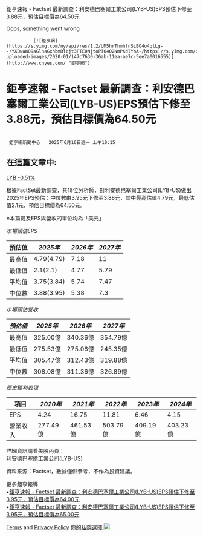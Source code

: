 




































































































鉅亨速報 - Factset 最新調查：利安德巴塞爾工業公司(LYB-US)EPS預估下修至3.88元，預估目標價為64.50元 

  

Oops, something went wrong

              [![鉅亨網](https://s.yimg.com/ny/api/res/1.2/UM5hrThmhlnSiBO4o4qlLg--/YXBwaWQ9aGlnaGxhbmRlcjt3PTE0NjtoPTQ4O2NmPXdlYnA-/https://s.yimg.com/os/creatr-uploaded-images/2020-01/147c7630-36ab-11ea-ae7c-5ee7a0016555)](http://www.cnyes.com/ "鉅亨網")   
# 鉅亨速報 - Factset 最新調查：利安德巴塞爾工業公司(LYB-US)EPS預估下修至3.88元，預估目標價為64.50元

   ![](data:image/gif;base64,R0lGODlhAQABAIAAAAAAAP///ywAAAAAAQABAAACAUwAOw==) 

 

     鉅亨網新聞中心   2025年6月16日週一 上午10:15           
## 在這篇文章中:

 [LYB   -0.51%](/quote/LYB/ "LYB")      

根據FactSet最新調查，共18位分析師，對利安德巴塞爾工業公司(LYB-US)做出2025年EPS預估：中位數由3.95元下修至3.88元，其中最高估值4.79元，最低估值2.1元，預估目標價為64.50元。

※本篇提及EPS與營收的單位均為「美元」

*市場預估EPS*

| 預估值 | *2025年* | *2026年* | *2027年* |
| --- | --- | --- | --- |
| 最高值 | 4.79(4.79) | 7.18 | 11 |
| 最低值 | 2.1(2.1) | 4.77 | 5.79 |
| 平均值 | 3.75(3.84) | 5.74 | 7.47 |
| 中位數 | 3.88(3.95) | 5.38 | 7.3 |

*市場預估營收*

| *預估值* | *2025年* | *2026年* | *2027年* |
| --- | --- | --- | --- |
| 最高值 | 325.00億 | 340.36億 | 354.79億 |
| 最低值 | 275.53億 | 275.06億 | 245.35億 |
| 平均值 | 305.47億 | 312.43億 | 319.88億 |
| 中位數 | 308.08億 | 311.36億 | 326.89億 |

*歷史獲利表現*

| 項目 | *2020年* | *2021年* | *2022年* | *2023年* | *2024年* |
| --- | --- | --- | --- | --- | --- |
| EPS | 4.24 | 16.75 | 11.81 | 6.46 | 4.15 |
| 營業收入 | 277.49億 | 461.53億 | 503.79億 | 409.19億 | 403.23億 |

詳細資訊請看美股內頁：  
利安德巴塞爾工業公司(LYB-US)

資料來源：Factset，數據僅供參考，不作為投資建議。

更多鉅亨報導  
•[鉅亨速報 - Factset 最新調查：利安德巴塞爾工業公司(LYB-US)EPS預估下修至3.95元，預估目標價為64.00元](https://news.cnyes.com/news/id/6011462?utm_source=yahoo&utm_medium=RSS&utm_campaign=relate)  
•[鉅亨速報 - Factset 最新調查：利安德巴塞爾工業公司(LYB-US)EPS預估下修至3.95元，預估目標價為65.00元](https://news.cnyes.com/news/id/5961562?utm_source=yahoo&utm_medium=RSS&utm_campaign=relate)

  [Terms](https://guce.yahoo.com/terms?locale=zh-Hant-HK)  and [Privacy Policy](https://guce.yahoo.com/privacy-policy?locale=zh-Hant-HK)  [你的私隱選擇 ![](https://s.yimg.com/dv/static/siteApp/img/privacy-choice-control.png)](https://guce.yahoo.com/state-controls?locale=zh-Hant-HK&state=VA)                  



